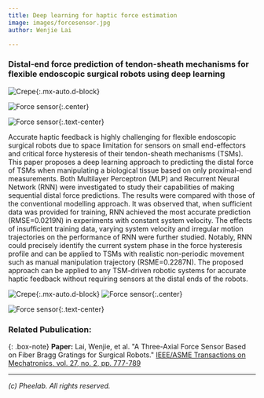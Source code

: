 ```yaml
---
title: Deep learning for haptic force estimation
image: images/forcesensor.jpg
author: Wenjie Lai

---
```


### Distal-end force prediction of tendon-sheath mechanisms for flexible endoscopic surgical robots using deep learning

![Crepe](https://pheelab.github.io/images/forcesensor.jpg){:.mx-auto.d-block}

![Force sensor](https://pheelab.github.io/images/forcesensor.jpg){:.center}

![Force sensor](https://pheelab.github.io/images/forcesensor.jpg){:.text-center}


Accurate haptic feedback is highly challenging for flexible endoscopic surgical robots due to space limitation for sensors on small end-effectors and critical force hysteresis of their tendon-sheath mechanisms (TSMs). This paper proposes a deep learning approach to predicting the distal force of TSMs when manipulating a biological tissue based on only proximal-end measurements. Both Multilayer Perceptron (MLP) and Recurrent Neural Network (RNN) were investigated to study their capabilities of making sequential distal force predictions. The results were compared with those of the conventional modelling approach. It was observed that, when sufficient data was provided for training, RNN achieved the most accurate prediction (RMSE=0.0219N) in experiments with constant system velocity. The effects of insufficient training data, varying system velocity and irregular motion trajectories on the performance of RNN were further studied. Notably, RNN could precisely identify the current system phase in the force hysteresis profile and can be applied to TSMs with realistic non-periodic movement such as manual manipulation trajectory (RSME=0.2287N). The proposed approach can be applied to any TSM-driven robotic systems for accurate haptic feedback without requiring sensors at the distal ends of the robots.

![Crepe](https://pheelab.github.io/images/forcesensor.jpg){:.mx-auto.d-block}
![Force sensor](https://pheelab.github.io/images/forcesensor.jpg){:.center}

![Force sensor](https://pheelab.github.io/images/forcesensor.jpg){:.text-center}

### Related Pubulication:

{: .box-note}
**Paper:** Lai, Wenjie, et al. "A Three-Axial Force Sensor Based on Fiber Bragg Gratings for Surgical Robots."  [ IEEE/ASME Transactions on Mechatronics, vol. 27, no. 2, pp. 777-789](https://ieeexplore.ieee.org/document/9397319)

--- 
*(c)  Pheelab. All rights reserved.*

